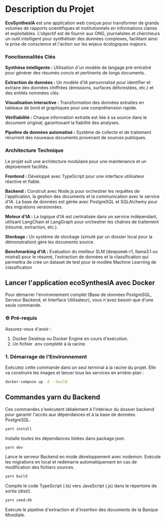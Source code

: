 # Description du Projet

**EcoSynthesIA** est une application web conçue pour transformer de grands volumes de rapports scientifiques et institutionnels en informations claires et exploitables. L'objectif est de fournir aux ONG, journalistes et chercheurs un outil intelligent pour synthétiser des données complexes, facilitant ainsi la prise de conscience et l'action sur les enjeux écologiques majeurs.

### Fonctionnalités Clés

**Synthèse intelligente :** Utilisation d'un modèle de langage pré-entraîné pour générer des résumés concis et pertinents de longs documents.

**Extraction de données :** Un modèle d'IA personnalisé pour identifier et extraire des données chiffrées (émissions, surfaces déforestées, etc.) et des entités nommées clés.

**Visualisation interactive :** Transformation des données extraites en tableaux de bord et graphiques pour une compréhension rapide.

**Vérifiabilité :** Chaque information extraite est liée à sa source dans le document original, garantissant la fiabilité des analyses.

**Pipeline de données automatisé :** Système de collecte et de traitement récurrent des nouveaux documents provenant de sources publiques.

### Architecture Technique

Le projet suit une architecture modulaire pour une maintenance et un déploiement facilités.

**Frontend :** Développé avec TypeScript pour une interface utilisateur réactive et fiable.

**Backend :** Construit avec Node.js pour orchestrer les requêtes de l'application, la gestion des documents et la communication avec le service d'IA. La base de données est gérée avec PostgreSQL et SQLAlchemy pour des migrations versionnées.

**Moteur d'IA :** La logique d'IA est centralisée dans un service indépendant, utilisant LangChain et LangGraph pour orchestrer les chaînes de traitement (résumé, extraction, etc.).

**Stockage :** Un système de stockage (simulé par un dossier local pour la démonstration) gère les documents source.

**Benchmarking d'IA :** Evaluation du meilleur SLM (deepseek-r1, llama3.1 ou mistral) pour le résumé, l'extraction de données et la classification qui permettra de crée un dataset de test pour le modèle Machine Learning de classification

## Lancer l'application ecoSynthesIA avec Docker

Pour démarrer l'environnement complet (Base de données PostgreSQL, Serveur Backend, et Interface Utilisateur), vous n'avez besoin que d'une seule commande.

### ⚙️ Pré-requis

Assurez-vous d'avoir :
1. Docker Desktop ou Docker Engine en cours d'exécution.
2. Un fichier .env complété à la racine.

### 1. Démarrage de l'Environnement

Exécutez cette commande dans un seul terminal à la racine du projet. Elle va construire les images et lancer tous les services en arrière-plan :

```bash
docker-compose up -d --build
```

## Commandes yarn du Backend

Ces commandes s'exécutent idéalement à l'intérieur du dossier backend pour garantir l'accès aux dépendances et à la base de données PostgreSQL.

```bash
yarn install
```
Installe toutes les dépendances listées dans package.json.

```bash
yarn dev
```
Lance le serveur Backend en mode développement avec nodemon. Exécute les migrations en local et redémarre automatiquement en cas de modification des fichiers sources.

```bash
yarn build
```
Compile le code TypeScript (.ts) vers JavaScript (.js) dans le répertoire de sortie (dist/).

```bash
yarn seed:db
```
Exécute le pipeline d'extraction et d'insertion des documents de la Banque Mondiale.